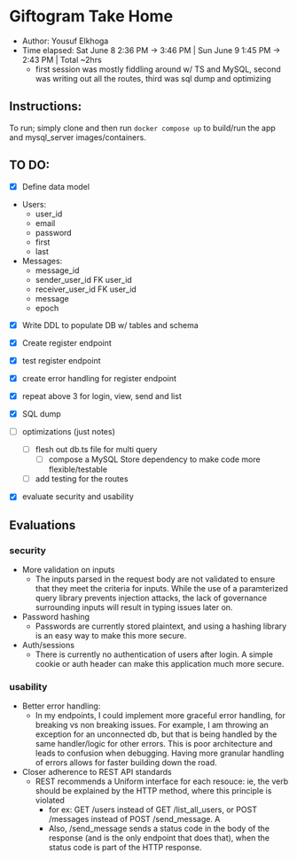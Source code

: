 # Giftogram Take Home 
- Author: Yousuf Elkhoga
- Time elapsed: Sat June 8 2:36 PM ->  3:46 PM | Sun June 9 1:45 PM -> 2:43 PM | Total ~2hrs
  - first session was mostly fiddling around w/ TS and MySQL, second was writing out all the routes, third was sql dump and optimizing 

## Instructions:
 To run; simply clone and then run
 ` docker compose up `
 to build/run the app and mysql_server images/containers. 


## TO DO:

- [X] Define data model
- Users: 
  - user_id
  - email 
  - password
  - first
  - last
- Messages:
  - message_id
  - sender_user_id FK user_id
  - receiver_user_id FK user_id
  - message
  - epoch

- [X] Write DDL to populate DB w/ tables and schema

- [X] Create register endpoint

- [X] test register endpoint

- [X] create error handling for register 
endpoint 

- [X] repeat above 3 for login, view, send and list

- [X] SQL dump 
  
- [ ] optimizations (just notes)
  - [ ] flesh out db.ts file for multi query
    - [ ] compose a MySQL Store dependency to make code more flexible/testable
  - [ ] add testing for the routes

- [x] evaluate security and usability


## Evaluations

### security

- More validation on inputs
  - The inputs parsed in the request body are not validated to ensure that they meet the criteria for inputs. While the use of a paramterized query library prevents injection attacks, the lack of governance surrounding inputs will result in typing issues later on. 
- Password hashing
  - Passwords are currently stored plaintext, and using a hashing library is an easy way to make this more secure. 
- Auth/sessions 
  - There is currently no authentication of users after login. A simple cookie or auth header can make this application much more secure. 

### usability
- Better error handling:
  - In my endpoints, I could implement more graceful error handling, for breaking vs non breaking issues. For example, I am throwing an exception for an unconnected db, but that is being handled by the same handler/logic for other errors. This is poor architecture and leads to confusion when debugging. Having more granular handling of errors allows for faster building down the road. 
- Closer adherence to REST API standards
  - REST recommends a Uniform interface for each resouce: ie, the verb should be explained by the HTTP method, where this principle is violated 
    - for ex: GET /users instead of GET /list_all_users, or POST /messages instead of POST /send_message. A
    - Also, /send_message sends a status code in the body of the response (and is the only endpoint that does that), when the status code is part of the HTTP response. 

